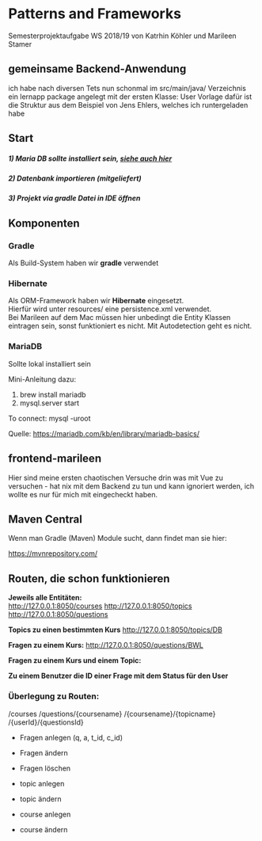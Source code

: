 # Patterns and Frameworks

Semesterprojektaufgabe WS 2018/19 von Katrhin Köhler und Marileen Stamer

## gemeinsame Backend-Anwendung

ich habe nach diversen Tets nun schonmal im src/main/java/ Verzeichnis ein lernapp package angelegt mit der ersten Klasse: User
Vorlage dafür ist die Struktur aus dem Beispiel von Jens Ehlers, welches ich runtergeladen habe

## Start

##### 1) Maria DB sollte installiert sein, [siehe auch hier](#mariaDB)
##### 2) Datenbank importieren (mitgeliefert)
##### 3) Projekt via gradle Datei in IDE öffnen

## Komponenten

### Gradle

Als Build-System haben wir **gradle** verwendet

### Hibernate

Als ORM-Framework haben wir **Hibernate** eingesetzt.   
Hierfür wird unter resources/ eine persistence.xml verwendet.   
Bei Marileen auf dem Mac müssen hier unbedingt die Entity Klassen eintragen sein, sonst funktioniert es nicht.
Mit Autodetection geht es nicht.

### MariaDB
<a name="mariaDB" id="mariaDB"></a>

Sollte lokal installiert sein

Mini-Anleitung dazu:   
1) brew install mariadb
2) mysql.server start

To connect:
    mysql -uroot

Quelle: 
https://mariadb.com/kb/en/library/mariadb-basics/


## frontend-marileen

Hier sind meine ersten chaotischen Versuche drin was mit Vue zu versuchen - hat nix mit dem Backend zu tun und kann ignoriert werden, ich wollte es nur für mich mit eingecheckt haben.


## Maven Central

Wenn man Gradle (Maven) Module sucht, dann findet man sie hier:

https://mvnrepository.com/

## Routen, die schon funktionieren

**Jeweils alle Entitäten:**  
http://127.0.0.1:8050/courses
http://127.0.0.1:8050/topics
http://127.0.0.1:8050/questions

**Topics zu einen bestimmten Kurs**
http://127.0.0.1:8050/topics/DB

**Fragen zu einem Kurs:**
http://127.0.0.1:8050/questions/BWL

**Fragen zu einem Kurs und einem Topic:**

**Zu einem Benutzer die ID einer Frage mit dem Status für den User**

### Überlegung zu Routen:

/courses
/questions/{coursename}
/{coursename}/{topicname}
/{userId}/{questionsId}

* Fragen anlegen (q, a, t_id, c_id)
* Fragen ändern
* Fragen löschen

* topic anlegen
* topic ändern
    
* course anlegen
* course ändern
